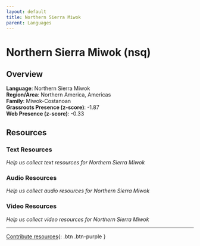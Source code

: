 ```yaml
---
layout: default
title: Northern Sierra Miwok
parent: Languages
---
```


# Northern Sierra Miwok (nsq)

## Overview

**Language**: Northern Sierra Miwok  
**Region/Area**: Northern America, Americas  
**Family**: Miwok-Costanoan  
**Grassroots Presence (z-score)**: -1.87  
**Web Presence (z-score)**: -0.33  

## Resources

### Text Resources
*Help us collect text resources for Northern Sierra Miwok*

### Audio Resources
*Help us collect audio resources for Northern Sierra Miwok*

### Video Resources
*Help us collect video resources for Northern Sierra Miwok*

---

[Contribute resources](https://forms.office.com/e/1SfLJx3u1r){: .btn .btn-purple }
